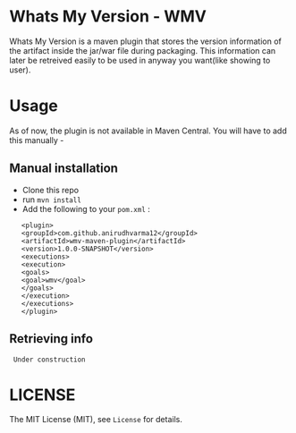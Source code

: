 # Whats My Version - WMV
Whats My Version is a maven plugin that stores the version information of the artifact inside the jar/war file during packaging. This information can later be retreived easily to be used in anyway you want(like showing to user).

# Usage
As of now, the plugin is not available in Maven Central. You will have to add this manually - 
## Manual installation

 - Clone this repo
 - run `mvn install`
 - Add the following to your `pom.xml` :
 
 ```
    <plugin>
    <groupId>com.github.anirudhvarma12</groupId>
    <artifactId>wmv-maven-plugin</artifactId>
    <version>1.0.0-SNAPSHOT</version>
    <executions>
    <execution>
    <goals>
    <goal>wmv</goal>
    </goals>
    </execution>
    </executions>
    </plugin>
 ```
 
## Retrieving info
` Under construction` 

# LICENSE
The MIT License (MIT), see `License` for details.
